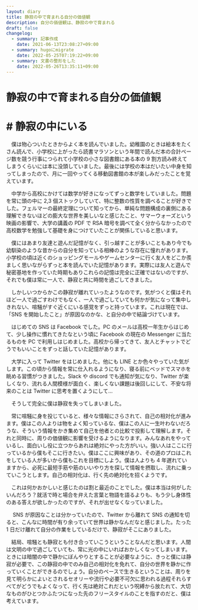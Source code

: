 ```yaml
---
layout: diary
title: 静寂の中で育まれる自分の価値観
description: 自分の価値観は、静寂の中で育まれる
draft: false
changelog:
  - summary: 記事作成
    date: 2021-06-13T23:08:27+09:00
  - summary: hugoにmigrate
    date: 2022-05-25T07:19:22+09:00
  - summary: 文書の整形をした
    date: 2022-05-26T13:35:11+09:00
---
```


# 静寂の中で育まれる自分の価値観

# # 静寂の中にいる

　僕は物心ついたときからよく本を読んでいました。幼稚園のときは絵本をたくさん読んで、小学校に上がったら読書マラソンという年間で読んだ本の合計ページ数を競う行事につられて小学校の小さな図書館にある本の 9 割方読み終えてしまうくらいには本に没頭していました。最後には学校の本はだいたい中身を知ってしまったので、月に一回やってくる移動図書館の本が楽しみだったことを覚えています。

　中学から高校にかけては数学が好きになってずっと数学をしていました。問題を常に頭の中に 2,3 個ストックしていて、特に整数の性質を調べることが好きでした。フェルマーの最終定理について知ってから、単純な問題構成の裏側にある理解できないほどの膨大な世界を美しいなと感じたこと、サマーウォーズという映画の影響で、大学の講義の PDF で RSA 暗号を調べて全く分からなかったので高校数学を勉強して基礎を身につけていたことが関係していると思います。

　僕にはあまり友達と遊んだ記憶がなく、引っ越すことが多いこともあり今でも幼馴染のような昔からの自分を知っている相棒のような存在に憧れがあります。小学校の頃は近くのショッピングモールやゲームセンターに行く友人をどこか羨ましく思いながらずっと本を読んでいた記憶があります。実際には友人と遊んで秘密基地を作っていた時期もありこれらの記憶は完全に正確ではないのですが、それでも僕は常に一人で、静寂と共に時間を過ごしてきました。

　しかしいつからかこの静寂が離れていったようなのです。気がつくと僕はそれほど一人で過ごすわけでもなく、一人で過ごしていても何かが気になって集中しきれない、喧騒がすぐ近くにいる感覚をずっと持っています。これは現在では、「SNS を開始したこと」が原因なのかな、と自分の中で結論づけています。

　はじめての SNS は Facebook でした。PC のメールは高校一年生からはじめて、少し操作に慣れてきたなという頃に Facebook の現在の Messenger に当たるものを PC で利用しはじめました。高校から帰ってきて、友人とチャットでどうでもいいことをずっと話していた記憶があります。

　大学に入って Twitter をはじめました。他にも LINE とか色々やっていた気がします。この頃から情報を常に仕入れるようになり、寝る前にベッドでスマホを眺める習慣がつきました。Slack や discord でも通知が気になり、Twitter が楽しくなり、流れる人間模様が面白く、楽しくない課題は後回しにして、不安な将来のことは Twitter に思考を置くようにして...

　そうして完全に僕は静寂を失ってしまいました。

　常に喧騒に身を投じていると、様々な情報にさらされて、自己の相対化が進みます。僕はこの人よりは物をよく知っているな、僕はこの人に一生叶わないだろうな、そういう情報をかき集めて自己を他者との比較で投影して理解します。それと同時に、周りの価値観に影響を受けるようになります。みんなあれをやっているし、面白いし役に立つからあれは絶対にやった方がいい。強い人はここに行っているから僕もそこに行きたい。僕はここに興味があり、その道のプロはこれをしている人が多いから僕もこれを目標にしよう。僕は人よりも 4 年遅れていますから、必死に最短手筋や筋のいいやり方を探して情報を摂取し、流れに乗っていこうとします。自己の相対化は、行く先の絶対化を招くようです。

　これは何かおかしいと感じたのは割と最近のことでした。僕は本当は何がしたいんだろう？就活で時と場合を弁えた言葉と物語を語るよりも、もう少し身体性のある答えが欲しかったのですが、それが出せなくなっていました。

　 SNS が原因なことは分かっていたので、Twitter から離れて SNS の通知を切ると、こんなに時間が有り余っていて世界は静かなんだなと感じました。たった 1 日だけ離れて自分の作業をしているだけで、静寂がそこにありました。

　結局、喧騒とも静寂とも付き合っていこうということなんだと思います。人間は文明の中で過ごしていても、常に光の中にいればおかしくなってしまいます。ときには暗闇の中で静かにぼんやりとすることが必要なように、きっと僕には静寂が必要で、この静寂の中でのみ自己の相対化を免れて、自分の世界を静かに作っていくことができるのでしょう。自分のペースで生きるということは、周りを見て明らかによいとされるセオリーや流行や必要不可欠に思われる過程それらすべてがどうでもよくなって、行く先は絶対これだという呪縛から放たれて、大切なものがひとつかふたつになった先のフリースタイルのことを指すのだと、僕は考えています。
